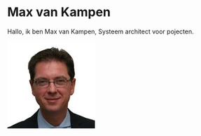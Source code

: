 # Max van Kampen

Hallo, ik ben Max van Kampen, Systeem architect voor pojecten.

![Max van Kampen](images/maxvankampen.jpg)
